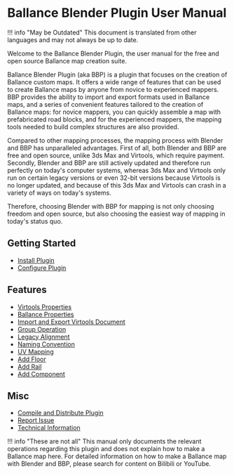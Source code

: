 # Ballance Blender Plugin User Manual

!!! info "May be Outdated"
    This document is translated from other languages and may not always be up to date.

Welcome to the Ballance Blender Plugin, the user manual for the free and open source Ballance map creation suite.

Ballance Blender Plugin (aka BBP) is a plugin that focuses on the creation of Ballance custom maps. It offers a wide range of features that can be used to create Ballance maps by anyone from novice to experienced mappers. BBP provides the ability to import and export formats used in Ballance maps, and a series of convenient features tailored to the creation of Ballance maps: for novice mappers, you can quickly assemble a map with prefabricated road blocks, and for the experienced mappers, the mapping tools needed to build complex structures are also provided.

Compared to other mapping processes, the mapping process with Blender and BBP has unparalleled advantages. First of all, both Blender and BBP are free and open source, unlike 3ds Max and Virtools, which require payment. Secondly, Blender and BBP are still actively updated and therefore run perfectly on today's computer systems, whereas 3ds Max and Virtools only run on certain legacy versions or even 32-bit versions because Virtools is no longer updated, and because of this 3ds Max and Virtools can crash in a variety of ways on today's systems.

Therefore, choosing Blender with BBP for mapping is not only choosing freedom and open source, but also choosing the easiest way of mapping in today's status quo.

## Getting Started

* [Install Plugin](./install-plugin.md)
* [Configure Plugin](./configure-plugin.md)

## Features

* [Virtools Properties](./virtools-properties.md)
* [Ballance Properties](./ballance-properties.md)
* [Import and Export Virtools Document](./import-export-virtools.md)
* [Group Operation](./group-operations.md)
* [Legacy Alignment](./legacy-align.md)
* [Naming Convention](./naming-convention.md)
* [UV Mapping](./uv-mapping.md)
* [Add Floor](./bme-adder.md)
* [Add Rail](./rail-adder.md)
* [Add Component](./component-adder.md)

## Misc

* [Compile and Distribute Plugin](./compile-distribute-plugin.md)
* [Report Issue](./report-bugs.md)
* [Technical Information](./tech-infos.md)

!!! info "These are not all"
    This manual only documents the relevant operations regarding this plugin and does not explain how to make a Ballance map here. For detailed information on how to make a Ballance map with Blender and BBP, please search for content on Bilibili or YouTube.
